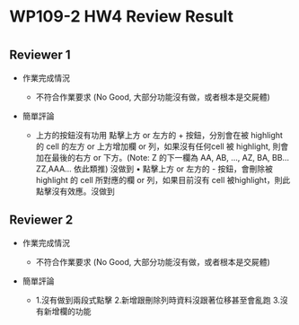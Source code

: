 
WP109-2 HW4 Review Result
=========================

# 

## Reviewer 1
- 作業完成情況
	- 不符合作業要求 (No Good, 大部分功能沒有做，或者根本是交屍體)

- 簡單評論
	- 上方的按鈕沒有功用
點擊上⽅ or 左⽅的 + 按鈕，分別會在被 highlight 的 cell 的左⽅ or 上⽅增加欄 or 列，如果沒有任何cell 被 highlight, 則會加在最後的右⽅ or 下⽅。(Note: Z 的下⼀欄為 AA, AB, …, AZ, BA, BB… ZZ,AAA… 依此類推) 沒做到
• 點擊上⽅ or 左⽅的 - 按鈕，會刪除被 highlight 的 cell 所對應的欄 or 列，如果⽬前沒有 cell 被highlight，則此點擊沒有效應。沒做到


## Reviewer 2
- 作業完成情況
	- 不符合作業要求 (No Good, 大部分功能沒有做，或者根本是交屍體)

- 簡單評論
	- 1.沒有做到兩段式點擊 2.新增跟刪除列時資料沒跟著位移甚至會亂跑   3.沒有新增欄的功能 

